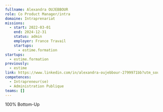 ```yaml
---
fullname: Alexandra OUJEBBOUR
role: Co Product Manager/intra
domaine: Intraprenariat
missions:
  - start: 2022-03-01
    end: 2024-12-31
    status: admin
    employer: France Travail
    startups:
      - estime.formation
startups:
  - estime.formation
previously:
  - estime
link: https://www.linkedin.com/in/alexandra-oujebbour-2799971bb?utm_source=share&utm_campaign=share_via&utm_content=profile&utm_medium=android_app
competences:
  - Intrapreneur(se)
  - Administration Publique
teams: []
---
```

100% Bottom-Up